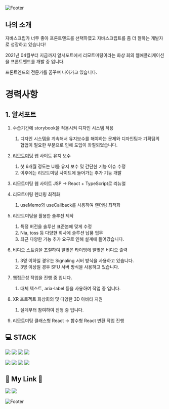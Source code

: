 ![Footer](https://capsule-render.vercel.app/api?type=waving&color=auto&height=200&section=header&text=Hwang%20taehyeun&fontSize=90)

## 나의 소개

자바스크립가 너무 좋아 프론트엔드를 선택하였고 자바스크립트를 좀 더 잘하는 개발자로 성장하고 있습니다!

2021년 04월부터 지금까지
알서포트에서 리모트미팅이라는 화상 회의 웹애플리케이션을 프론트엔드를 개발 중 입니다.

프론트엔드의 전문가를 꿈꾸며 나아가고 있습니다.


# 경력사항

## 1. 알서포트

1. 수습기간에 storybook을 적용시켜 디자인 시스템 적용
   1. 디자인 시스템을 계속해서 유지보수를 해야하는 문제와
      디자인팀과 기획팀의 협업이 필요한 부분으로 인해 도입이 좌절되었습니다.
   
2. [리모트미팅](https://st.remotemeeting.com/ko/home) 웹 사이트 유지 보수
   1. 첫 6개월 정도는 UI를 유지 보수 및 간단한 기능 이슈 수정
   2. 이후에는 리모트미팅 사이트에 들어가는 추가 기능 개발
   
3. 리모트미팅 웹 사이트 JSP -> React + TypeScript로 리뉴얼

4. 리모트미팅 렌더링 최적화
   1. useMemo와 useCallback를 사용하여 렌더링 최적화
   
5. 리모트미팅을 활용한 솔루션 제작
   1. 특정 버전을 솔루션 표준본에 맞게 수정
   2. Nia, toss 등 다양한 회사에 솔루션 납품 업무
   2. 최근 다양한 기능 추가 요구로 인해 설계에 들어갔습니다.
   
6. 비디오 스트림을 조절하여 알맞은 타이밍에 알맞은 비디오 출력
   1. 3명 이하일 경우는 Signaling 서버 방식을 사용하고 있습니다.
   2. 3명 이상일 경우 SFU 서버 방식을 사용하고 있습니다.
   
7. 웹접근성 작업을 진행 중 입니다.
   1. 대체 텍스트, aria-label 등을 사용하여 작업 중 입니다. 
   
8. XR 프로젝트 화상회의 및 다양한 3D 아바타 지원
   1. 설계부터 참여하여 진행 중 입니다.
   
9. 리모트미팅 클래스형 React ->  함수형 React 변환 작업 진행

   




## 💻 STACK

<img src="https://img.shields.io/badge/HTML5-E34F26?style=flat-square&logo=HTML5&logoColor=white"/> <img src="https://img.shields.io/badge/CSS3-1572B6?style=flat-square&logo=CSS3&logoColor=white"/> <img src="https://img.shields.io/badge/Javascript-F7DF1E?style=flat-square&logo=Javascript&logoColor=white"/> <img src="https://img.shields.io/badge/TypeScript-3178C6?style=flat-square&logo=TypeScript&logoColor=white"/>

<img src="https://img.shields.io/badge/React-61DAFB?style=flat-square&logo=React&logoColor=white"/> <img src="https://img.shields.io/badge/Styled%2D%2DComponents-DB7093?style=flat-square&logo=Styled%2DComponents&logoColor=white"/> <img src="https://img.shields.io/badge/Redux-764ABC?style=flat-square&logo=Redux&logoColor=white"/> <img src="https://img.shields.io/badge/Redux%2D%2DSaga-999999?style=flat-square&logo=ReduxSaga&logoColor=white"/>

## 🧸 My Link 🧸

[<img src="https://img.shields.io/badge/Notion-000000?style=flat-square&logo=Notion&logoColor=white"/>](https://www.notion.so/4cd8b2770d66418787af7207c9bfe744) [<img src="https://img.shields.io/badge/Gmail-EA4335?style=flat-square&logo=Gmail&logoColor=white"/>](clowns1232@gmail.com)

![Footer](https://capsule-render.vercel.app/api?type=waving&color=auto&height=200&section=footer&text=Have%20a%20Good%20Day!!&fontSize=70)
